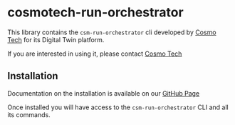 # cosmotech-run-orchestrator

This library contains the `csm-run-orchestrator` cli developed by [Cosmo Tech](https://cosmotech.com/) for its Digital
Twin platform.

If you are interested in using it, please contact [Cosmo Tech](https://cosmotech.com/)

## Installation

Documentation on the installation is available on
our [GitHub Page](https://cosmo-tech.github.io/run_template_orchestrator/)

Once installed you will have access to the `csm-run-orchestrator` CLI and all its commands.
